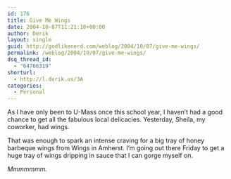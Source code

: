 ```yaml
---
id: 176
title: Give Me Wings
date: 2004-10-07T11:21:10+00:00
author: Derik
layout: single
guid: http://godlikenerd.com/weblog/2004/10/07/give-me-wings/
permalink: /weblog/2004/10/07/give-me-wings/
dsq_thread_id:
  - "64766319"
shorturl:
  - http://l.derik.us/3A
categories:
  - Personal
---
```

As I have only been to U-Mass once this school year, I haven&#8217;t had a good chance to get all the fabulous local delicacies. Yesterday, Sheila, my coworker, had wings.

That was enough to spark an intense craving for a big tray of honey barbeque wings from Wings in Amherst. I&#8217;m going out there Friday to get a huge tray of wings dripping in sauce that I can gorge myself on.

_Mmmmmmm._